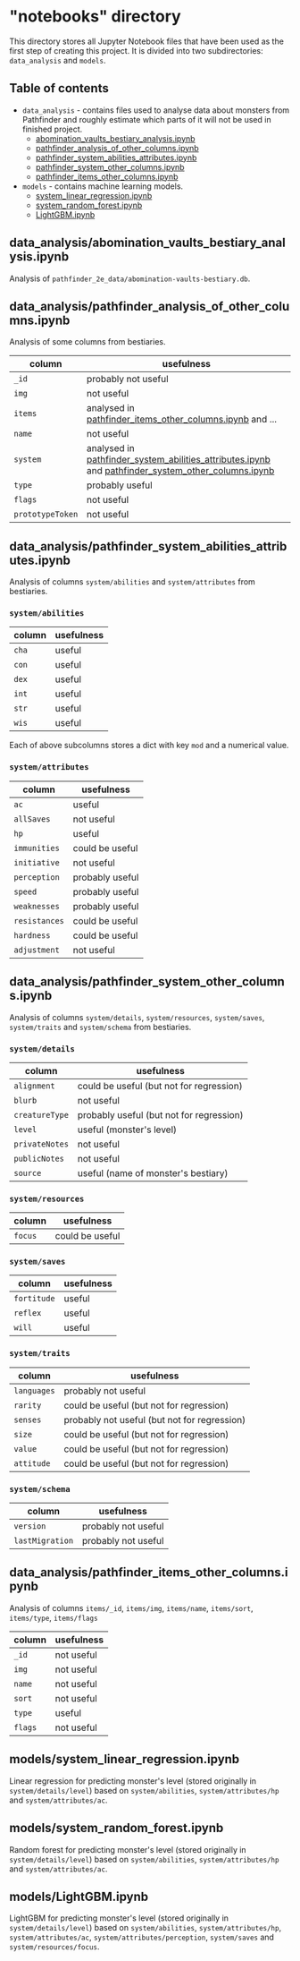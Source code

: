 # "notebooks" directory
This directory stores all Jupyter Notebook files that have been used as the first step of creating this project. It is 
divided into two subdirectories: `data_analysis` and `models`.

## Table of contents
* `data_analysis` - contains files used to analyse data about monsters from Pathfinder and roughly estimate which parts 
of it will not be used in finished project. 
  * [abomination_vaults_bestiary_analysis.ipynb](#data_analysisabomination_vaults_bestiary_analysisipynb)
  * [pathfinder_analysis_of_other_columns.ipynb](#data_analysispathfinder_analysis_of_other_columnsipynb)
  * [pathfinder_system_abilities_attributes.ipynb](#data_analysispathfinder_system_abilities_attributesipynb)
  * [pathfinder_system_other_columns.ipynb](#data_analysispathfinder_system_other_columnsipynb)
  * [pathfinder_items_other_columns.ipynb](#data_analysispathfinder_items_other_columnsipynb)
* `models` - contains machine learning models.
  * [system_linear_regression.ipynb](#modelssystem_linear_regressionipynb)
  * [system_random_forest.ipynb](#modelssystem_random_forestipynb)
  * [LightGBM.ipynb](#modelslightgbmipynb)


## data_analysis/abomination_vaults_bestiary_analysis.ipynb
Analysis of `pathfinder_2e_data/abomination-vaults-bestiary.db`.

## data_analysis/pathfinder_analysis_of_other_columns.ipynb
Analysis of some columns from bestiaries.

| column           | usefulness                                                                                                                                                                                                            |
|------------------|-----------------------------------------------------------------------------------------------------------------------------------------------------------------------------------------------------------------------|
| `_id`            | probably not useful                                                                                                                                                                                                   |
| `img`            | not useful                                                                                                                                                                                                            |
| `items`          | analysed in [pathfinder_items_other_columns.ipynb](#data_analysispathfinder_items_other_columnsipynb) and ...                                                                                                         |
| `name`           | not useful                                                                                                                                                                                                            |
| `system`         | analysed in [pathfinder_system_abilities_attributes.ipynb](#data_analysispathfinder_system_abilities_attributesipynb) and [pathfinder_system_other_columns.ipynb](#data_analysispathfinder_system_other_columnsipynb) |
| `type`           | probably useful                                                                                                                                                                                                       |
| `flags`          | not useful                                                                                                                                                                                                            |
| `prototypeToken` | not useful                                                                                                                                                                                                            |


## data_analysis/pathfinder_system_abilities_attributes.ipynb
Analysis of columns `system/abilities` and `system/attributes` from bestiaries.

### `system/abilities`
| column | usefulness |
|--------|------------|
| `cha`  | useful     |
| `con`  | useful     |
| `dex`  | useful     |
| `int`  | useful     |
| `str`  | useful     |
| `wis`  | useful     |


Each of above subcolumns stores a dict with key `mod` and a numerical value. 

### `system/attributes`

| column        | usefulness      |
|---------------|-----------------|
| `ac`          | useful          |
| `allSaves`    | not useful      |
| `hp`          | useful          |
| `immunities`  | could be useful |
| `initiative`  | not useful      |
| `perception`  | probably useful |
| `speed`       | probably useful |
| `weaknesses`  | probably useful |
| `resistances` | could be useful |
| `hardness`    | could be useful |
| `adjustment`  | not useful      |


## data_analysis/pathfinder_system_other_columns.ipynb
Analysis of columns `system/details`, `system/resources`, `system/saves`, `system/traits` and `system/schema` from bestiaries.

### `system/details`
| column         | usefulness                               |
|----------------|------------------------------------------|
| `alignment`    | could be useful (but not for regression) |
| `blurb`        | not useful                               |
| `creatureType` | probably useful (but not for regression) |
| `level`        | useful (monster's level)      |
| `privateNotes` | not useful                               |
| `publicNotes`  | not useful                               |
| `source`       | useful (name of monster's bestiary)      |

### `system/resources`
| column  | usefulness      |
|---------|-----------------|
| `focus` | could be useful |

### `system/saves`
| column      | usefulness |
|-------------|------------|
| `fortitude` | useful     |
| `reflex`    | useful     |
| `will`      | useful     |

### `system/traits`
| column      | usefulness                                   |
|-------------|----------------------------------------------|
| `languages` | probably not useful                          |
| `rarity`    | could be useful (but not for regression)     |
| `senses`    | probably not useful (but not for regression) |
| `size`      | could be useful (but not for regression)     |
| `value`     | could be useful (but not for regression)     |
| `attitude`  | could be useful (but not for regression)     |

### `system/schema`
| column          | usefulness          |
|-----------------|---------------------|
| `version`       | probably not useful |
| `lastMigration` | probably not useful |

## data_analysis/pathfinder_items_other_columns.ipynb
Analysis of columns `items/_id`, `items/img`, `items/name`, `items/sort`, `items/type`, `items/flags`


| column  | usefulness |
|---------|------------|
| `_id`   | not useful |
| `img`   | not useful |
| `name`  | not useful |
| `sort`  | not useful |
| `type`  | useful     |
| `flags` | not useful |




## models/system_linear_regression.ipynb
Linear regression for predicting monster's level (stored originally in `system/details/level`) based on 
`system/abilities`, `system/attributes/hp` and `system/attributes/ac`.

## models/system_random_forest.ipynb
Random forest for predicting monster's level (stored originally in `system/details/level`) based on 
`system/abilities`, `system/attributes/hp` and `system/attributes/ac`.

## models/LightGBM.ipynb
LightGBM for predicting monster's level (stored originally in `system/details/level`) based on 
`system/abilities`, `system/attributes/hp`, `system/attributes/ac`, `system/attributes/perception`,
`system/saves` and `system/resources/focus`.
